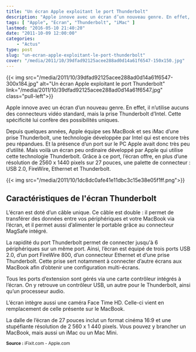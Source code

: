 ```yaml
---
title: "Un écran Apple exploitant le port Thunderbolt"
description: "Apple innove avec un écran d’un nouveau genre. En effet, il utilise la prise Thunderbolt d’Intel. Cette spécificité lui confère des possibilités uniques."
tags: [ "Apple", "Ecran", "Thunderbolt", "iMac" ]
lastmod: "2016-05-10 21:40:20"
date: "2011-10-09 12:00:00"
categories:
    - "Actus"
type: post
slug: "un-ecran-apple-exploitant-le-port-thunderbolt"
cover: "/media/2011/10/39dfad92125acee288ad0d14a61f6547-150x150.jpg"
---
```


{{< img src="/media/2011/10/39dfad92125acee288ad0d14a61f6547-300x184.jpg" alt="Un écran Apple exploitant le port Thunderbolt" link="/media/2011/10/39dfad92125acee288ad0d14a61f6547.jpg" class="pull-left">}}

Apple innove avec un écran d’un nouveau genre. En effet, il n’utilise aucuns des connecteurs vidéo standard, mais la prise Thunderbolt d’Intel. Cette spécificité lui confère des possibilités uniques.

Depuis quelques années, Apple équipe ses MacBook et ses iMac d’une prise Thunderbolt, une technologie développée par Intel qui est encore très peu répandues. Et la présence d’un port sur le PC Apple avait donc très peu d’utilité. Mais voilà un écran peu ordinaire développé par Apple qui utilise cette technologie Thunderbolt. Grâce à ce port, l’écran offre, en plus d’une résolution de 2560 x 1440 pixels sur 27 pouces, une palette de connecteur : USB 2.0, FireWire, Ethernet et Thunderbolt.

{{< img src="/media/2011/10/1dc8dc0afe41e11dbc3c15e38e05f1ff.png">}}

## Caractéristiques de l'écran Thunderbolt

L’écran est doté d’un câble unique. Ce câble est double : il permet de transférer des données entre vos périphériques et votre MacBook via l’écran, et il permet aussi d’alimenter le portable grâce au connecteur MagSafe intégré.

La rapidité du port Thunderbolt permet de connecter jusqu'à 6 périphériques sur un même port. Ainsi, l’écran est équipé de trois ports USB 2.0, d’un port FireWire 800, d’un connecteur Ethernet et d’une prise Thunderbolt. Cette prise sert notamment à connecter d’autre écrans aux MacBook afin d’obtenir une configuration multi-écrans.

Tous les ports d’extension sont gérés via une carte contrôleur intégrés à l’écran. On y retrouve un contrôleur USB, un autre pour le Thunderbolt, ainsi qu’un processeur audio.

L’écran intègre aussi une caméra Face Time HD. Celle-ci vient en remplacement de celle présente sur le MacBook.

La dalle de l’écran de 27 pouces inclut un format cinéma 16:9 et une stupéfiante résolution de 2 560 x 1 440 pixels. Vous pouvez y brancher un MacBook, mais aussi un iMac ou un Mac Mini.

<small class="pull-right">**Source :** iFixit.com - Apple.com</small>
